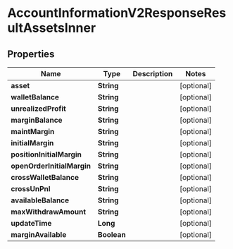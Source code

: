 

# AccountInformationV2ResponseResultAssetsInner


## Properties

| Name | Type | Description | Notes |
|------------ | ------------- | ------------- | -------------|
|**asset** | **String** |  |  [optional] |
|**walletBalance** | **String** |  |  [optional] |
|**unrealizedProfit** | **String** |  |  [optional] |
|**marginBalance** | **String** |  |  [optional] |
|**maintMargin** | **String** |  |  [optional] |
|**initialMargin** | **String** |  |  [optional] |
|**positionInitialMargin** | **String** |  |  [optional] |
|**openOrderInitialMargin** | **String** |  |  [optional] |
|**crossWalletBalance** | **String** |  |  [optional] |
|**crossUnPnl** | **String** |  |  [optional] |
|**availableBalance** | **String** |  |  [optional] |
|**maxWithdrawAmount** | **String** |  |  [optional] |
|**updateTime** | **Long** |  |  [optional] |
|**marginAvailable** | **Boolean** |  |  [optional] |




